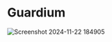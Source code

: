 # Guardium

![Screenshot 2024-11-22 184905](https://github.com/user-attachments/assets/520093d4-7df4-4b11-a798-0d14c1ae66e2)
